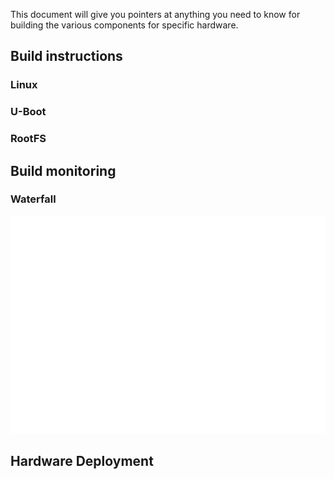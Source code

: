 This document will give you pointers at anything you need to know for building
the various components for specific hardware.

## Build instructions
### Linux
### U-Boot
### RootFS

## Build monitoring

### Waterfall
![](usage/common/img/buildmaster_waterfall_rootfs-builds.png)

## Hardware Deployment

